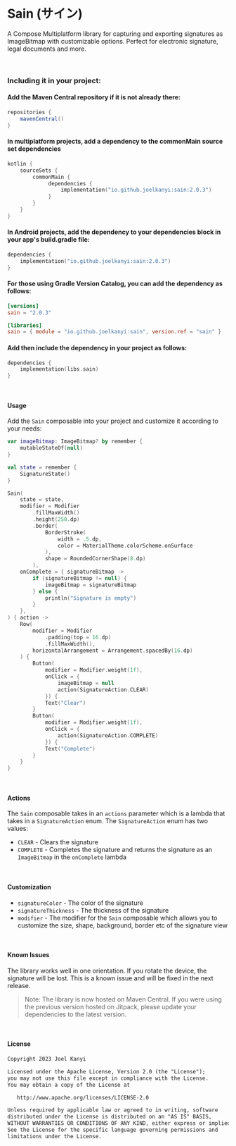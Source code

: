 # Sain (サイン)
A Compose Multiplatform library for capturing and exporting signatures as ImageBitmap with customizable options. Perfect for electronic signature, legal documents and more.

</br>

### Including it in your project:

#### Add the Maven Central repository if it is not already there:
```gradle
repositories {
    mavenCentral()
}
```

#### In multiplatform projects, add a dependency to the commonMain source set dependencies
```kotlin
kotlin {
    sourceSets {
        commonMain {
             dependencies {
                 implementation("io.github.joelkanyi:sain:2.0.3")
             }
        }
    }
}
```

#### In Android projects, add the dependency to your dependencies block in your app's build.gradle file:
```kotlin
dependencies {
    implementation("io.github.joelkanyi:sain:2.0.3")
}
```

#### For those using Gradle Version Catalog, you can add the dependency as follows:
```libs.version.toml
[versions]
sain = "2.0.3"

[libraries]
sain = { module = "io.github.joelkanyi:sain", version.ref = "sain" }
```

#### Add then include the dependency in your project as follows:
```kotlin
dependencies {
    implementation(libs.sain)
}
```
</br>

#### Usage
Add the `Sain` composable into your project and customize it according to your needs:
```kotlin
var imageBitmap: ImageBitmap? by remember {
    mutableStateOf(null)
}

val state = remember {
    SignatureState()
}

Sain(
    state = state,
    modifier = Modifier
        .fillMaxWidth()
        .height(250.dp)
        .border(
            BorderStroke(
                width = .5.dp,
                color = MaterialTheme.colorScheme.onSurface
            ),
            shape = RoundedCornerShape(8.dp)
        ),
    onComplete = { signatureBitmap ->
        if (signatureBitmap != null) {
            imageBitmap = signatureBitmap
        } else {
            println("Signature is empty")
        }
    },
) { action ->
    Row(
        modifier = Modifier
            .padding(top = 16.dp)
            .fillMaxWidth(),
        horizontalArrangement = Arrangement.spacedBy(16.dp)
    ) {
        Button(
            modifier = Modifier.weight(1f),
            onClick = {
                imageBitmap = null
                action(SignatureAction.CLEAR)
            }) {
            Text("Clear")
        }
        Button(
            modifier = Modifier.weight(1f),
            onClick = {
                action(SignatureAction.COMPLETE)
            }) {
            Text("Complete")
        }
    }
}
```

</br>

#### Actions
The `Sain` composable takes in an `actions` parameter which is a lambda that takes in a `SignatureAction` enum. The `SignatureAction` enum has two values:
- `CLEAR` - Clears the signature
- `COMPLETE` - Completes the signature and returns the signature as an `ImageBitmap` in the `onComplete` lambda

</br>

#### Customization
- `signatureColor` - The color of the signature
- `signatureThickness` - The thickness of the signature
- `modifier` - The modifier for the `Sain` composable which allows you to customize the size, shape, background, border etc of the signature view

</br>

#### Known Issues
The library works well in one orientation. If you rotate the device, the signature will be lost. This is a known issue and will be fixed in the next release.

> Note: The library is now hosted on Maven Central. If you were using the previous version hosted on Jitpack, please update your dependencies to the latest version.

</br>


#### License
```xml
Copyright 2023 Joel Kanyi

Licensed under the Apache License, Version 2.0 (the "License");
you may not use this file except in compliance with the License.
You may obtain a copy of the License at

   http://www.apache.org/licenses/LICENSE-2.0

Unless required by applicable law or agreed to in writing, software
distributed under the License is distributed on an "AS IS" BASIS,
WITHOUT WARRANTIES OR CONDITIONS OF ANY KIND, either express or implied.
See the License for the specific language governing permissions and
limitations under the License.
```
